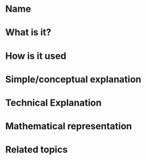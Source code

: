 # Name
# What is it? 
# How is it used
# Simple/conceptual explanation
# Technical Explanation
# Mathematical representation
# Related topics
